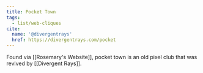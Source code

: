 ```yaml
---
title: Pocket Town
tags:
  - list/web-cliques
cite:
  name: '@divergentrays'
  href: https://divergentrays.com/pocket
---
```


Found via [[Rosemary's Website]], pocket town is an old pixel club that was revived by [[Divergent Rays]].
